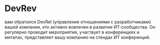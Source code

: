# DevRev
 вам обратился DevRel (управление отношениями с разработчиками) вашей компании, кто активно вовлечен в развитие ИТ-сообщества. Он регулярно проводит мероприятия, участвует в конференциях и митапах, представляет вашу компанию на стендах ИТ конференций.  
